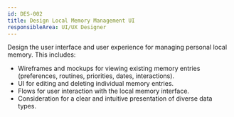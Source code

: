 ```yaml
---
id: DES-002
title: Design Local Memory Management UI
responsibleArea: UI/UX Designer
---
```

Design the user interface and user experience for managing personal local memory. This includes:
*   Wireframes and mockups for viewing existing memory entries (preferences, routines, priorities, dates, interactions).
*   UI for editing and deleting individual memory entries.
*   Flows for user interaction with the local memory interface.
*   Consideration for a clear and intuitive presentation of diverse data types.